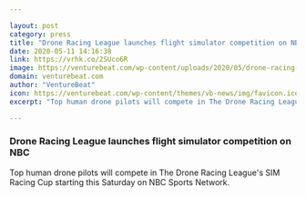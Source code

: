 ```yaml
---

layout: post
category: press
title: "Drone Racing League launches flight simulator competition on NBC"
date: 2020-05-11 14:16:38
link: https://vrhk.co/2SUco6R
image: https://venturebeat.com/wp-content/uploads/2020/05/drone-racing-league.jpg?w=1200&strip=all
domain: venturebeat.com
author: "VentureBeat"
icon: https://venturebeat.com/wp-content/themes/vb-news/img/favicon.ico
excerpt: "Top human drone pilots will compete in The Drone Racing League's SIM Racing Cup starting this Saturday on NBC Sports Network."

---
```


### Drone Racing League launches flight simulator competition on NBC

Top human drone pilots will compete in The Drone Racing League's SIM Racing Cup starting this Saturday on NBC Sports Network.